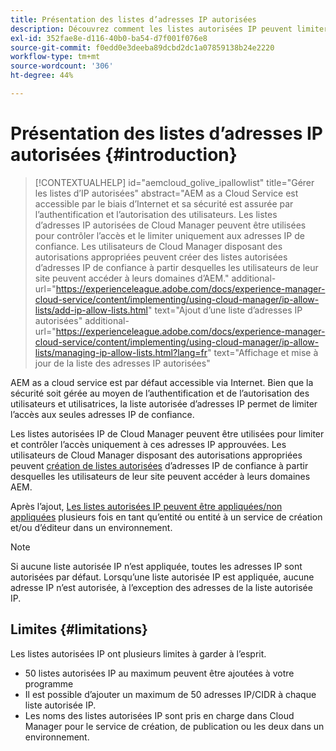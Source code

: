 ```yaml
---
title: Présentation des listes d’adresses IP autorisées
description: Découvrez comment les listes autorisées IP peuvent limiter les adresses à partir desquelles les utilisateurs peuvent accéder aux domaines sur AEM as a Cloud Service.
exl-id: 352fae8e-d116-40b0-ba54-d7f001f076e8
source-git-commit: f0edd0e3deeba89dcbd2dc1a07859138b24e2220
workflow-type: tm+mt
source-wordcount: '306'
ht-degree: 44%

---
```



# Présentation des listes d’adresses IP autorisées {#introduction}

>[!CONTEXTUALHELP]
>id="aemcloud_golive_ipallowlist"
>title="Gérer les listes d’IP autorisées"
>abstract="AEM as a Cloud Service est accessible par le biais d’Internet et sa sécurité est assurée par l’authentification et l’autorisation des utilisateurs. Les listes d’adresses IP autorisées de Cloud Manager peuvent être utilisées pour contrôler l’accès et le limiter uniquement aux adresses IP de confiance. Les utilisateurs de Cloud Manager disposant des autorisations appropriées peuvent créer des listes autorisées d’adresses IP de confiance à partir desquelles les utilisateurs de leur site peuvent accéder à leurs domaines d’AEM."
>additional-url="https://experienceleague.adobe.com/docs/experience-manager-cloud-service/content/implementing/using-cloud-manager/ip-allow-lists/add-ip-allow-lists.html" text="Ajout d’une liste d’adresses IP autorisées"
>additional-url="https://experienceleague.adobe.com/docs/experience-manager-cloud-service/content/implementing/using-cloud-manager/ip-allow-lists/managing-ip-allow-lists.html?lang=fr" text="Affichage et mise à jour de la liste des adresses IP autorisées"

AEM as a cloud service est par défaut accessible via Internet. Bien que la sécurité soit gérée au moyen de l’authentification et de l’autorisation des utilisateurs et utilisatrices, la liste autorisée d’adresses IP permet de limiter l’accès aux seules adresses IP de confiance.

Les listes autorisées IP de Cloud Manager peuvent être utilisées pour limiter et contrôler l’accès uniquement à ces adresses IP approuvées. Les utilisateurs de Cloud Manager disposant des autorisations appropriées peuvent [création de listes autorisées](/help/implementing/cloud-manager/ip-allow-lists/add-ip-allow-lists.md) d’adresses IP de confiance à partir desquelles les utilisateurs de leur site peuvent accéder à leurs domaines AEM.

Après l’ajout, [Les listes autorisées IP peuvent être appliquées/non appliquées](/help/implementing/cloud-manager/ip-allow-lists/apply-allow-list.md) plusieurs fois en tant qu’entité ou entité à un service de création et/ou d’éditeur dans un environnement.

>[!NOTE]
>
>Si aucune liste autorisée IP n’est appliquée, toutes les adresses IP sont autorisées par défaut. Lorsqu’une liste autorisée IP est appliquée, aucune adresse IP n’est autorisée, à l’exception des adresses de la liste autorisée IP.

## Limites {#limitations}

Les listes autorisées IP ont plusieurs limites à garder à l’esprit.

* 50 listes autorisées IP au maximum peuvent être ajoutées à votre programme
* Il est possible d’ajouter un maximum de 50 adresses IP/CIDR à chaque liste autorisée IP.
* Les noms des listes autorisées IP sont pris en charge dans Cloud Manager pour le service de création, de publication ou les deux dans un environnement.
